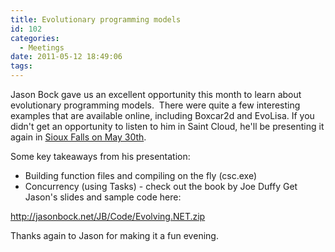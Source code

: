 ```yaml
---
title: Evolutionary programming models
id: 102
categories:
  - Meetings
date: 2011-05-12 18:49:06
tags:
---
```


Jason Bock gave us an excellent opportunity this month to learn about evolutionary programming models.  There were quite a few interesting examples that are available online, including Boxcar2d and EvoLisa. If you didn't get an opportunity to listen to him in Saint Cloud, he'll be presenting it again in [Sioux Falls on May 30th](http://sfdnug.com/).

Some key takeaways from his presentation:

*   Building function files and compiling on the fly (csc.exe)
*   Concurrency (using Tasks) - check out the book by Joe Duffy
Get Jason's slides and sample code here:

http://jasonbock.net/JB/Code/Evolving.NET.zip

Thanks again to Jason for making it a fun evening.